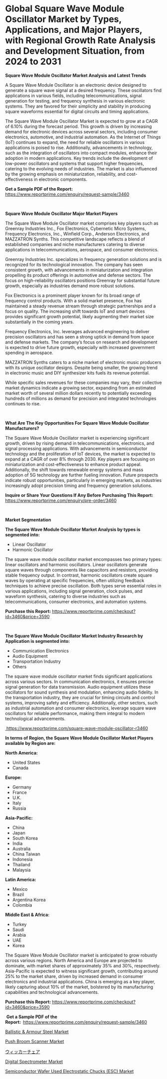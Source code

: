 <p><h1>Global Square Wave Module Oscillator Market by Types, Applications, and Major Players, with Regional Growth Rate Analysis and Development Situation, from 2024 to 2031</h1></p><p><strong>Square Wave Module Oscillator Market Analysis and Latest Trends</strong></p>
<p><p>A Square Wave Module Oscillator is an electronic device designed to generate a square wave signal at a desired frequency. These oscillators find applications in various fields, including telecommunications, signal generation for testing, and frequency synthesis in various electronic systems. They are favored for their simplicity and stability in producing square waveforms essential for digital circuits and timing applications.</p><p>The Square Wave Module Oscillator Market is expected to grow at a CAGR of 6.10% during the forecast period. This growth is driven by increasing demand for electronic devices across several sectors, including consumer electronics, automotive, and industrial automation. As the Internet of Things (IoT) continues to expand, the need for reliable oscillators in various applications is poised to rise. Additionally, advancements in technology, such as the integration of oscillators into compact modules, enhance their adoption in modern applications. Key trends include the development of low-power oscillators and systems that support higher frequencies, catering to the evolving needs of industries. The market is also influenced by the growing emphasis on miniaturization, reliability, and cost-effectiveness in electronic components.</p></p>
<p><strong>Get a Sample PDF of the Report:&nbsp;</strong> <a href="https://www.reportprime.com/enquiry/request-sample/3460">https://www.reportprime.com/enquiry/request-sample/3460</a></p>
<p>&nbsp;</p>
<p><strong>Square Wave Module Oscillator Major Market Players</strong></p>
<p><p>The Square Wave Module Oscillator market comprises key players such as Greenray Industries Inc., Fox Electronics, Cybernetic Micro Systems, Frequency Electronics, Inc., Winfield Corp., Anderson Electronics, and MAZZATRON Synths. This competitive landscape reflects a blend of established companies and niche manufacturers catering to diverse applications in telecommunications, aerospace, and consumer electronics.</p><p>Greenray Industries Inc. specializes in frequency generation solutions and is recognized for its technological innovation. The company has seen consistent growth, with advancements in miniaturization and integration propelling its product offerings in automotive and defense sectors. The focus on high-reliability oscillators positions Greenray for substantial future growth, especially as industries demand more robust solutions.</p><p>Fox Electronics is a prominent player known for its broad range of frequency control products. With a solid market presence, Fox has maintained a steady revenue stream through strategic partnerships and a focus on quality. The increasing shift towards IoT and smart devices provides significant growth potential, likely augmenting their market size substantially in the coming years.</p><p>Frequency Electronics, Inc. leverages advanced engineering to deliver precision oscillators and has seen a strong uptick in demand from space and defense markets. The company’s focus on research and development is expected to drive future growth, especially with increased government spending in aerospace.</p><p>MAZZATRON Synths caters to a niche market of electronic music producers with its unique oscillator designs. Despite being smaller, the growing trend in electronic music and DIY synthesizer kits fuels its revenue potential.</p><p>While specific sales revenues for these companies may vary, their collective market dynamics indicate a growing sector, expanding from an estimated market worth of several million dollars recently to potentially exceeding hundreds of millions as demand for precision and integrated technologies continues to rise.</p></p>
<p>&nbsp;</p>
<p><strong>What Are The Key Opportunities For Square Wave Module Oscillator Manufacturers?</strong></p>
<p><p>The Square Wave Module Oscillator market is experiencing significant growth, driven by rising demand in telecommunications, electronics, and signal processing applications. With advancements in semiconductor technology and the proliferation of IoT devices, the market is expected to expand at a CAGR of over 8% through 2030. Key players are focusing on miniaturization and cost-effectiveness to enhance product appeal. Additionally, the shift towards renewable energy systems and mass adoption of 5G technology are further fueling innovation. Future prospects indicate robust opportunities, particularly in emerging markets, as industries increasingly adopt precision timing and frequency generation solutions.</p></p>
<p><strong>Inquire or Share Your Questions If Any Before Purchasing This Report:</strong> <a href="https://www.reportprime.com/enquiry/pre-order/3460">https://www.reportprime.com/enquiry/pre-order/3460</a></p>
<p>&nbsp;</p>
<p><strong>Market Segmentation</strong></p>
<p><strong>The Square Wave Module Oscillator Market Analysis by types is segmented into:</strong></p>
<p><ul><li>Linear Oscillator</li><li>Harmonic Oscillator</li></ul></p>
<p><p>The square wave module oscillator market encompasses two primary types: linear oscillators and harmonic oscillators. Linear oscillators generate square waves through components like capacitors and resistors, providing stable frequency output. In contrast, harmonic oscillators create square waves by operating at specific frequencies, often utilizing feedback techniques to achieve precise oscillation. Both types serve essential roles in various applications, including signal generation, clock pulses, and waveform synthesis, catering to diverse industries such as telecommunications, consumer electronics, and automation systems.</p></p>
<p><strong>Purchase this Report:&nbsp;</strong><a href="https://www.reportprime.com/checkout?id=3460&price=3590">https://www.reportprime.com/checkout?id=3460&price=3590</a></p>
<p>&nbsp;</p>
<p><strong>The Square Wave Module Oscillator Market Industry Research by Application is segmented into:</strong></p>
<p><ul><li>Communication Electronics</li><li>Audio Equipment</li><li>Transportation Industry</li><li>Others</li></ul></p>
<p><p>The square wave module oscillator market finds significant applications across various sectors. In communication electronics, it ensures precise signal generation for data transmission. Audio equipment utilizes these oscillators for sound synthesis and modulation, enhancing audio fidelity. In the transportation industry, they are crucial for timing circuits and control systems, improving safety and efficiency. Additionally, other sectors, such as industrial automation and consumer electronics, leverage square wave oscillators for reliable performance, making them integral to modern technological advancements.</p></p>
<p><a href="https://www.reportprime.com/square-wave-module-oscillator-r3460">&nbsp;https://www.reportprime.com/square-wave-module-oscillator-r3460</a></p>
<p><strong>In terms of Region, the Square Wave Module Oscillator Market Players available by Region are:</strong></p>
<p>
    <p> <strong> North America: </strong>
        <ul>
            <li>United States</li>
            <li>Canada</li>
        </ul>
        </p> 
    <p> <strong> Europe: </strong>
        <ul>
            <li>Germany</li>
            <li>France</li>
            <li>U.K.</li>
            <li>Italy</li>
            <li>Russia</li>
        </ul>
        </p> 
    <p> <strong> Asia-Pacific: </strong>
        <ul>
            <li>China</li>
            <li>Japan</li>
            <li>South Korea</li>
            <li>India</li>
            <li>Australia</li>
            <li>China Taiwan</li>
            <li>Indonesia</li>
            <li>Thailand</li>
            <li>Malaysia</li>
        </ul>
        </p> 
    <p> <strong> Latin America: </strong>
        <ul>
            <li>Mexico</li>
            <li>Brazil</li>
            <li>Argentina Korea</li>
            <li>Colombia</li>
        </ul>
        </p> 
    <p> <strong> Middle East & Africa: </strong>
        <ul>
            <li>Turkey</li>
            <li>Saudi</li>
            <li>Arabia</li>
            <li>UAE</li>
            <li>Korea</li>
        </ul>
    </p>
    </p>
<p><p>The Square Wave Module Oscillator market is anticipated to grow robustly across various regions. North America and Europe are projected to dominate, with market shares of approximately 35% and 30%, respectively. Asia-Pacific is expected to witness significant growth, contributing around 25% to the market share, driven by increased demand in consumer electronics and industrial applications. China is emerging as a key player, likely capturing about 10% of the market, bolstered by its manufacturing capabilities and technological advancements.</p></p>
<p><strong>Purchase this Report: </strong><a href="https://www.reportprime.com/checkout?id=3460&price=3590">https://www.reportprime.com/checkout?id=3460&price=3590</a></p>
<p>&nbsp;<strong>Get a Sample PDF of the Report:&nbsp;&nbsp;</strong><a href="https://www.reportprime.com/enquiry/request-sample/3460">https://www.reportprime.com/enquiry/request-sample/3460</a></p>
<p><strong></strong></p>
<p><p><a href="https://issuu.com/reportprime-2/docs/ballistic-armour-steel-market-size-_6905a15a4416b0">Ballistic & Armour Steel Market</a></p><p><a href="https://medium.com/@shirleygreene26/global-push-broom-scanner-market-landscape-future-trends-and-market-strategic-forecast-2024-f4d5327fdb2d">Push Broom Scanner Market</a></p><p><a href="https://medium.com/@samleite85/%E3%82%A6%E3%82%A3%E3%83%83%E3%82%AB%E3%83%BC%E6%A4%85%E5%AD%90%E5%B8%82%E5%A0%B4%E3%81%AE%E6%96%B0%E3%81%9F%E3%81%AA%E5%8B%95%E5%90%91-2024%E5%B9%B4%E3%81%8B%E3%82%892031%E5%B9%B4%E3%81%BE%E3%81%A7%E3%81%AE%E3%82%B0%E3%83%AD%E3%83%BC%E3%83%90%E3%83%AB%E3%81%AA%E5%B1%95%E6%9C%9B%E3%81%A8%E5%B0%86%E6%9D%A5%E3%81%AE%E8%A6%8B%E9%80%9A%E3%81%97-46a182fd97ac">ウィッカーチェア</a></p><p><a href="https://medium.com/@shirleygreene26/deep-dive-into-the-digital-spectrometer-market-itstrends-market-segmentation-and-competitive-d3fcaf6d54d9">Digital Spectrometer Market</a></p><p><a href="https://github.com/santosh758595/Market-Research-Report-List-6/blob/main/semiconductor-wafer-used-electrostatic-chucks-esc-market.md">Semiconductor Wafer Used Electrostatic Chucks (ESC) Market</a></p></p>